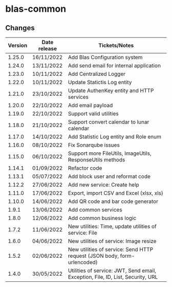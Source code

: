 # blas-common

## Changes

| Version | Date release | Tickets/Notes                                                                   |
|---------|--------------|---------------------------------------------------------------------------------|
| 1.25.0  | 16/11/2022   | Add Blas Configuration system                                                   |
| 1.24.0  | 13/11/2022   | Add send email for internal application                                         |
| 1.23.0  | 10/11/2022   | Add Centralized Logger                                                          |
| 1.22.0  | 10/11/2022   | Update Statictis Log entity                                                     |
| 1.21.0  | 23/10/2022   | Update AuthenKey entity and HTTP services                                       |
| 1.20.0  | 22/10/2022   | Add email payload                                                               |
| 1.19.0  | 22/10/2022   | Support valid utilities                                                         |
| 1.18.0  | 21/10/2022   | Support convert calendar to lunar calendar                                      |
| 1.17.0  | 14/10/2022   | Add Statistic Log entity and Role enum                                          |
| 1.16.0  | 08/10/2022   | Fix Sonarqube issues                                                            |
| 1.15.0  | 06/10/2022   | Support more FileUtils, ImageUtils, ResponseUtils methods                       |
| 1.14.1  | 01/09/2022   | Refactor code                                                                   |
| 1.13.1  | 05/07/2022   | Add block user and reformat code                                                |
| 1.12.2  | 27/06/2022   | Add new service: Create help                                                    |
| 1.11.0  | 17/06/2022   | Export, import CSV and Excel (xlsx, xls)                                        |
| 1.10.0  | 14/06/2022   | Add QR code and bar code generator                                              |
| 1.9.1   | 13/06/2022   | Add common services                                                             |
| 1.8.0   | 12/06/2022   | Add common business logic                                                       |
| 1.7.2   | 11/06/2022   | New utilities: Time, update utilities of service: File                          |
| 1.6.0   | 04/06/2022   | New utilities of service: Image resize                                          |
| 1.5.2   | 02/06/2022   | New utilities of service: Send HTTP request (JSON body, form-urlencoded)        |
| 1.4.0   | 30/05/2022   | Utilities of service: JWT, Send email, Exception, File, ID, List, Security, URL |

